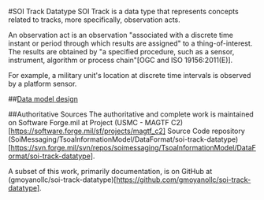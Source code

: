 #SOI Track Datatype
SOI Track is a data type that represents concepts related to tracks, more specifically, observation acts.

An observation act is an observation "associated with a discrete time instant or period through which results are assigned" to a thing-of-interest. The results are obtained by "a specified procedure, such as a sensor, instrument, algorithm or process chain"[OGC and ISO 19156:2011(E)].  

For example, a military unit's location at discrete time intervals is observed by a platform sensor.

##[Data model design](./src/main/resources/documentation/data-model-design.md)

##Authoritative Sources
The authoritative and complete work is maintained on Software Forge.mil at Project (USMC - MAGTF C2)[https://software.forge.mil/sf/projects/magtf_c2] Source Code repository (SoiMessaging/TsoaInformationModel/DataFormat/soi-track-datatype)[https://svn.forge.mil/svn/repos/soimessaging/TsoaInformationModel/DataFormat/soi-track-datatype]. 

A subset of this work, primarily documentation, is on GitHub at (gmoyanollc/soi-track-datatype)[https://github.com/gmoyanollc/soi-track-datatype].

  
  
